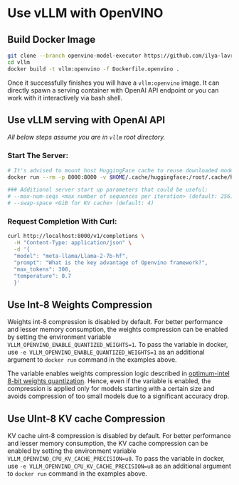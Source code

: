 
# Use vLLM with OpenVINO

## Build Docker Image

```bash
git clone --branch openvino-model-executor https://github.com/ilya-lavrenov/vllm.git
cd vllm
docker build -t vllm:openvino -f Dockerfile.openvino .
```

Once it successfully finishes you will have a `vllm:openvino` image. It can directly spawn a serving container with OpenAI API endpoint or you can work with it interactively via bash shell.

## Use vLLM serving with OpenAI API

_All below steps assume you are in `vllm` root directory._

### Start The Server:

```bash
# It's advised to mount host HuggingFace cache to reuse downloaded models between the runs.
docker run --rm -p 8000:8000 -v $HOME/.cache/huggingface:/root/.cache/huggingface vllm:openvino --model meta-llama/Llama-2-7b-hf --port 8000 --disable-log-requests --swap-space 50

### Additional server start up parameters that could be useful:
# --max-num-seqs <max number of sequences per iteration> (default: 256)
# --swap-space <GiB for KV cache> (default: 4)
```

### Request Completion With Curl:

```bash
curl http://localhost:8000/v1/completions \
  -H "Content-Type: application/json" \
  -d '{
  "model": "meta-llama/Llama-2-7b-hf",
  "prompt": "What is the key advantage of Openvino framework?",
  "max_tokens": 300,
  "temperature": 0.7
  }'
```

## Use Int-8 Weights Compression

Weights int-8 compression is disabled by default. For better performance and lesser memory consumption, the weights compression can be enabled by setting the environment variable `VLLM_OPENVINO_ENABLE_QUANTIZED_WEIGHTS=1`.
To pass the variable in docker, use `-e VLLM_OPENVINO_ENABLE_QUANTIZED_WEIGHTS=1` as an additional argument to `docker run` command in the examples above.

The variable enables weights compression logic described in [optimum-intel 8-bit weights quantization](https://huggingface.co/docs/optimum/intel/optimization_ov#8-bit).
Hence, even if the variable is enabled, the compression is applied only for models starting with a certain size and avoids compression of too small models due to a significant accuracy drop.

## Use UInt-8 KV cache Compression

KV cache uint-8 compression is disabled by default. For better performance and lesser memory consumption, the KV cache compression can be enabled by setting the environment variable `VLLM_OPENVINO_CPU_KV_CACHE_PRECISION=u8`.
To pass the variable in docker, use `-e VLLM_OPENVINO_CPU_KV_CACHE_PRECISION=u8` as an additional argument to `docker run` command in the examples above.
